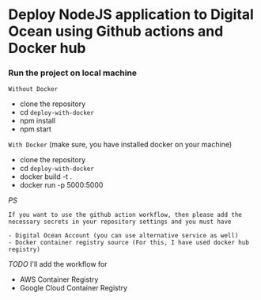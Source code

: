 # Deploy NodeJS application to Digital Ocean using Github actions and Docker hub

### Run the project on local machine

`Without Docker`

- clone the repository
- cd `deploy-with-docker`
- npm install
- npm start

`With Docker` (make sure, you have installed docker on your machine)

- clone the repository
- cd `deploy-with-docker`
- docker build -t <image-name> .
- docker run -p 5000:5000 <image-name>

*PS*
```
If you want to use the github action workflow, then please add the necessary secrets in your repository settings and you must have

- Digital Ocean Account (you can use alternative service as well)
- Docker container registry source (For this, I have used docker hub registry)
```


*TODO*
I'll add the workflow for
- AWS Container Registry
- Google Cloud Container Registry
